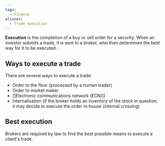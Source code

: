```yaml
---
tags:
  - Finance
aliases:
  - Trade execution
---
```

**Execution** is the completion of a buy or sell order for a security. When an investor submits a trade, it is sent to a broker, who then determines the best way for it to be executed.
·
## Ways to execute a trade

There are several ways to execute a trade:
- Order to the floor (processed by a human trader)
- Order to market maker
- [[Electronic communications network (ECN)]]
- Internalisation (if the broker holds an inventory of the stock in question, it may decide to execute the order in-house (internal crossing)

## Best execution

 Brokers are required by law to find the best possible means to execute a client's trade.
